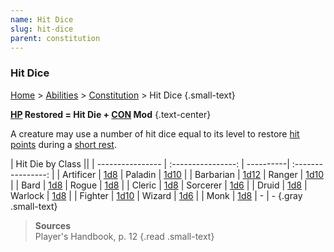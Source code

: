 ```yaml
---
name: Hit Dice
slug: hit-dice
parent: constitution
---
```

### Hit Dice
[Home](dm-operations-center) > [Abilities](abilities-menu) > [Constitution](constitution) > Hit Dice {.small-text}

**[HP](hit-points) Restored = Hit Die + [CON](CONSTITUTION) Mod** {.text-center}

A creature may use a number of hit dice equal to its level to restore [hit points](hit-points) during a [short rest](short-rest).

| Hit Die by Class ||
| ---------------- | :----------------: | ----------| :----------------: |
| Artificer        | [1d8](/roll/1d8)   | Paladin   | [1d10](/roll/1d10) |
| Barbarian        | [1d12](/roll/1d12) | Ranger    | [1d10](/roll/1d10) |
| Bard             | [1d8](/roll/1d8)   | Rogue     | [1d8](/roll/1d8)   |
| Cleric           | [1d8](/roll/1d8)   | Sorcerer  | [1d6](/roll/1d6)   | 
| Druid            | [1d8](/roll/1d8)   | Warlock   | [1d8](/roll/1d8)   | 
| Fighter          | [1d10](/roll/1d10) | Wizard    | [1d6](/roll/1d6)   | 
| Monk             | [1d8](/roll/1d8)   | - | - 
{.gray .small-text}

> **Sources** <br/>
> Player's Handbook, p. 12
{.read .small-text}
